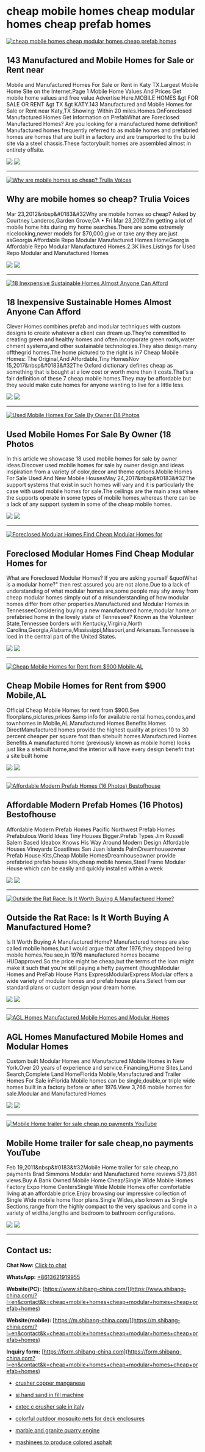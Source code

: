 # cheap mobile homes cheap modular homes cheap prefab homes

<a href="https://swt.shibang-china.com/?l=en&img&k=cheap+mobile+homes+cheap+modular+homes+cheap+prefab+homes" target="_blank">![cheap mobile homes cheap modular homes cheap prefab homes](http://static.shibang-china.com/all-800x300/777.jpg)</a>

## 143 Manufactured and Mobile Homes for Sale or Rent near
Mobile and Manufactured Homes For Sale or Rent in Katy TX.Largest Mobile Home Site on the Internet.Page 1 Mobile Home Values And Prices Get mobile home values and free value Advertise Here.MOBILE HOMES &gt FOR SALE OR RENT &gt TX &gt KATY.143 Manufactured and Mobile Homes for Sale or Rent near Katy,TX Showing: Within 20 miles.Homes.OnForeclosed Manufactured Homes Get Information on PrefabWhat are Foreclosed Manufactured Homes? Are you looking for a manufactured home definition? Manufactured homes frequently referred to as mobile homes and prefabried homes are homes that are built in a factory and are transported to the build site via a steel chassis.These factorybuilt homes are assembled almost in entirety offsite.


<a href="https://whatsapp.shibangsoft.com/WhatsApp.php" target="_blank" title="WhatsApp">![](http://static.shibang-china.com/icon/whatsapp.png)</a> <a href="https://swt.shibang-china.com/?l=en&icon&k=cheap+mobile+homes+cheap+modular+homes+cheap+prefab+homes" target="_blank">![](http://static.shibang-china.com/icon/chat-en.png)</a>

---

<a href="https://swt.shibang-china.com/?l=en&img&k=cheap+mobile+homes+cheap+modular+homes+cheap+prefab+homes" target="_blank">![Why are mobile homes so cheap? Trulia Voices](http://static.shibang-china.com/all-800x300/532.jpg)</a>

## Why are mobile homes so cheap? Trulia Voices
Mar 23,2012&nbsp&#0183&#32Why are mobile homes so cheap? Asked by Courtney Landeros,Garden Grove,CA • Fri Mar 23,2012.I'm getting a lot of mobile home hits during my home searches.There are some extremely nicelooking,newer models for $70,000,give or take any they are just asGeorgia Affordable Repo Modular Manufactured Homes HomeGeorgia Affordable Repo Modular Manufactured Homes.2.3K likes.Listings for Used Repo Modular and Manufactured Homes


<a href="https://whatsapp.shibangsoft.com/WhatsApp.php" target="_blank" title="WhatsApp">![](http://static.shibang-china.com/icon/whatsapp.png)</a> <a href="https://swt.shibang-china.com/?l=en&icon&k=cheap+mobile+homes+cheap+modular+homes+cheap+prefab+homes" target="_blank">![](http://static.shibang-china.com/icon/chat-en.png)</a>

---

<a href="https://swt.shibang-china.com/?l=en&img&k=cheap+mobile+homes+cheap+modular+homes+cheap+prefab+homes" target="_blank">![18 Inexpensive Sustainable Homes Almost Anyone Can Afford](http://static.shibang-china.com/all-800x300/1418.jpg)</a>

## 18 Inexpensive Sustainable Homes Almost Anyone Can Afford
Clever Homes combines prefab and modular techniques with custom designs to create whatever a client can dream up.They're committed to creating green and healthy homes and often incorporate green roofs,water chment systems,and other sustainable technologies.They also design many offthegrid homes.The home pictured to the right is in7 Cheap Mobile Homes: The Original,And Affordable,Tiny HomesNov 15,2017&nbsp&#0183&#32The Oxford dictionary defines cheap as something that is bought at a low cost or worth more than it costs.That's a fair definition of these 7 cheap mobile homes.They may be affordable but they would make cute homes for anyone wanting to live for a little less.


<a href="https://whatsapp.shibangsoft.com/WhatsApp.php" target="_blank" title="WhatsApp">![](http://static.shibang-china.com/icon/whatsapp.png)</a> <a href="https://swt.shibang-china.com/?l=en&icon&k=cheap+mobile+homes+cheap+modular+homes+cheap+prefab+homes" target="_blank">![](http://static.shibang-china.com/icon/chat-en.png)</a>

---

<a href="https://swt.shibang-china.com/?l=en&img&k=cheap+mobile+homes+cheap+modular+homes+cheap+prefab+homes" target="_blank">![Used Mobile Homes For Sale By Owner (18 Photos](http://static.shibang-china.com/all-800x300/1505.jpg)</a>

## Used Mobile Homes For Sale By Owner (18 Photos
In this article we showcase 18 used mobile homes for sale by owner ideas.Discover used mobile homes for sale by owner design and ideas inspiration from a variety of color,decor and theme options.Mobile Homes For Sale Used And New Mobile HousesMay 24,2017&nbsp&#0183&#32The support systems that exist in such homes will vary and it is particularly the case with used mobile homes for sale.The ceilings are the main areas where the supports operate in some types of mobile homes,whereas there can be a lack of any support system in some of the cheap mobile homes.


<a href="https://whatsapp.shibangsoft.com/WhatsApp.php" target="_blank" title="WhatsApp">![](http://static.shibang-china.com/icon/whatsapp.png)</a> <a href="https://swt.shibang-china.com/?l=en&icon&k=cheap+mobile+homes+cheap+modular+homes+cheap+prefab+homes" target="_blank">![](http://static.shibang-china.com/icon/chat-en.png)</a>

---

<a href="https://swt.shibang-china.com/?l=en&img&k=cheap+mobile+homes+cheap+modular+homes+cheap+prefab+homes" target="_blank">![Foreclosed Modular Homes Find Cheap Modular Homes for](http://static.shibang-china.com/all-800x300/379.jpg)</a>

## Foreclosed Modular Homes Find Cheap Modular Homes for
What are Foreclosed Modular Homes? If you are asking yourself &quotWhat is a modular home?" then rest assured you are not alone.Due to a lack of understanding of what modular homes are,some people may shy away from cheap modular homes simply out of a misunderstanding of how modular homes differ from other properties.Manufactured and Modular Homes in TennesseeConsidering buying a new manufactured home,modular home,or prefabried home in the lovely state of Tennessee? Known as the Volunteer State,Tennessee borders with Kentucky,Virginia,North Carolina,Georgia,Alabama,Mississippi,Missouri,and Arkansas.Tennessee is loed in the central part of the United States.


<a href="https://whatsapp.shibangsoft.com/WhatsApp.php" target="_blank" title="WhatsApp">![](http://static.shibang-china.com/icon/whatsapp.png)</a> <a href="https://swt.shibang-china.com/?l=en&icon&k=cheap+mobile+homes+cheap+modular+homes+cheap+prefab+homes" target="_blank">![](http://static.shibang-china.com/icon/chat-en.png)</a>

---

<a href="https://swt.shibang-china.com/?l=en&img&k=cheap+mobile+homes+cheap+modular+homes+cheap+prefab+homes" target="_blank">![Cheap Mobile Homes for Rent from $900 Mobile,AL](http://static.shibang-china.com/all-800x300/333.jpg)</a>

## Cheap Mobile Homes for Rent from $900 Mobile,AL
Official Cheap Mobile Homes for rent from $900.See floorplans,pictures,prices &amp info for available rental homes,condos,and townhomes in Mobile,AL.Manufactured Homes Benefits Homes DirectManufactured homes provide the highest quality at prices 10 to 30 percent cheaper per square foot than sitebuilt homes.Manufactured Homes Benefits.A manufactured home (previously known as mobile home) looks just like a sitebuilt home,and the interior will have every design benefit that a site built home


<a href="https://whatsapp.shibangsoft.com/WhatsApp.php" target="_blank" title="WhatsApp">![](http://static.shibang-china.com/icon/whatsapp.png)</a> <a href="https://swt.shibang-china.com/?l=en&icon&k=cheap+mobile+homes+cheap+modular+homes+cheap+prefab+homes" target="_blank">![](http://static.shibang-china.com/icon/chat-en.png)</a>

---

<a href="https://swt.shibang-china.com/?l=en&img&k=cheap+mobile+homes+cheap+modular+homes+cheap+prefab+homes" target="_blank">![Affordable Modern Prefab Homes (16 Photos) Bestofhouse](http://static.shibang-china.com/all-800x300/370.jpg)</a>

## Affordable Modern Prefab Homes (16 Photos) Bestofhouse
Affordable Modern Prefab Homes Pacific Northwest Prefab Homes Prefabulous World Ideas Tiny Houses Bigger.Prefab Types Jim Russell Salem Based Ideabox Knows His Way Around Modern Design Affordable Houses Vineyards Coastlines San Juan Islands PalmDreamhouseowner Prefab House Kits,Cheap Mobile HomesDreamhouseowner provide prefabried prefab house kits,cheap mobile homes,Steel Frame Modular House which can be easily and quickly installed within a week


<a href="https://whatsapp.shibangsoft.com/WhatsApp.php" target="_blank" title="WhatsApp">![](http://static.shibang-china.com/icon/whatsapp.png)</a> <a href="https://swt.shibang-china.com/?l=en&icon&k=cheap+mobile+homes+cheap+modular+homes+cheap+prefab+homes" target="_blank">![](http://static.shibang-china.com/icon/chat-en.png)</a>

---

<a href="https://swt.shibang-china.com/?l=en&img&k=cheap+mobile+homes+cheap+modular+homes+cheap+prefab+homes" target="_blank">![Outside the Rat Race: Is It Worth Buying A Manufactured Home?](http://static.shibang-china.com/all-800x300/748.jpg)</a>

## Outside the Rat Race: Is It Worth Buying A Manufactured Home?
Is It Worth Buying A Manufactured Home? Manufactured homes are also called mobile homes,but I would argue that after 1976,they stopped being mobile homes.You see,in 1976 manufactured homes became HUDapproved.So the price might be cheap,but the terms of the loan might make it such that you're still paying a hefty payment (thoughModular Homes and PreFab House Plans ExpressModularExpress Modular offers a wide variety of modular homes and prefab house plans.Select from our standard plans or custom design your dream home.


<a href="https://whatsapp.shibangsoft.com/WhatsApp.php" target="_blank" title="WhatsApp">![](http://static.shibang-china.com/icon/whatsapp.png)</a> <a href="https://swt.shibang-china.com/?l=en&icon&k=cheap+mobile+homes+cheap+modular+homes+cheap+prefab+homes" target="_blank">![](http://static.shibang-china.com/icon/chat-en.png)</a>

---

<a href="https://swt.shibang-china.com/?l=en&img&k=cheap+mobile+homes+cheap+modular+homes+cheap+prefab+homes" target="_blank">![AGL Homes Manufactured Mobile Homes and Modular Homes](http://static.shibang-china.com/all-800x300/808.jpg)</a>

## AGL Homes Manufactured Mobile Homes and Modular Homes
Custom built Modular Homes and Manufactured Mobile Homes in New York.Over 20 years of experience and service.Financing,Home Sites,Land Search,Complete Land HomeFlorida Mobile,Manufactured and Trailer Homes For Sale inFlorida Mobile homes can be single,double,or triple wide homes built in a factory before or after 1976.View 3,766 mobile homes for sale.Modular and Manufactured Homes


<a href="https://whatsapp.shibangsoft.com/WhatsApp.php" target="_blank" title="WhatsApp">![](http://static.shibang-china.com/icon/whatsapp.png)</a> <a href="https://swt.shibang-china.com/?l=en&icon&k=cheap+mobile+homes+cheap+modular+homes+cheap+prefab+homes" target="_blank">![](http://static.shibang-china.com/icon/chat-en.png)</a>

---

<a href="https://swt.shibang-china.com/?l=en&img&k=cheap+mobile+homes+cheap+modular+homes+cheap+prefab+homes" target="_blank">![Mobile Home trailer for sale cheap,no payments YouTube](http://static.shibang-china.com/all-800x300/561.jpg)</a>

## Mobile Home trailer for sale cheap,no payments YouTube
Feb 19,2011&nbsp&#0183&#32Mobile Home trailer for sale cheap,no payments Brad Simmons.Modular and Manufactured home reviews 573,861 views.Buy A Bank Owned Mobile Home Cheap!Single Wide Mobile Homes Factory Expo Home CentersSingle Wide Mobile Homes offer comfortable living at an affordable price.Enjoy browsing our impressive collection of Single Wide mobile home floor plans.Single Wides,also known as Single Sections,range from the highly compact to the very spacious and come in a variety of widths,lengths and bedroom to bathroom configurations.


<a href="https://whatsapp.shibangsoft.com/WhatsApp.php" target="_blank" title="WhatsApp">![](http://static.shibang-china.com/icon/whatsapp.png)</a> <a href="https://swt.shibang-china.com/?l=en&icon&k=cheap+mobile+homes+cheap+modular+homes+cheap+prefab+homes" target="_blank">![](http://static.shibang-china.com/icon/chat-en.png)</a>

---
## Contact us:

**Chat Now:** [Click to chat](https://swt.shibang-china.com?l=en&contact&k=cheap+mobile+homes+cheap+modular+homes+cheap+prefab+homes)

**WhatsApp:**  [+8613621919955](https://whatsapp.shibangsoft.com/WhatsApp.php)

**Website(PC):** [https://www.shibang-china.com/](https://www.shibang-china.com/?l=en&contact&k=cheap+mobile+homes+cheap+modular+homes+cheap+prefab+homes)

**Website(mobile):** [https://m.shibang-china.com/](https://m.shibang-china.com/?l=en&contact&k=cheap+mobile+homes+cheap+modular+homes+cheap+prefab+homes)

**Inquiry form:** [https://form.shibang-china.com](https://form.shibang-china.com?l=en&contact&k=cheap+mobile+homes+cheap+modular+homes+cheap+prefab+homes)

* [crusher copper manganese](../121/crusher%20copper%20manganese.md)

* [sj hand sand in fill machine](../114/sj%20hand%20sand%20in%20fill%20machine.md)

* [extec c crusher sale in italy](../116/extec%20c%20crusher%20sale%20in%20italy.md)

* [colorful outdoor mosquito nets for deck enclosures](../113/colorful%20outdoor%20mosquito%20nets%20for%20deck%20enclosures.md)

* [marble and granite quarry engine](../122/marble%20and%20granite%20quarry%20engine.md)

* [mashinees to produce colored asphalt](../113/mashinees%20to%20produce%20colored%20asphalt.md)